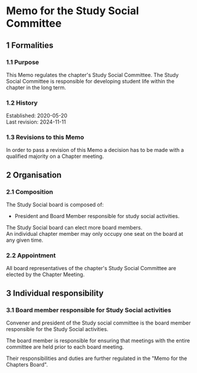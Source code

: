 # Memo for the Study Social Committee

## 1 Formalities

### 1.1 Purpose

This Memo regulates the chapter's Study Social Committee.
The Study Social Committee is responsible for developing student life within the chapter in the long term.

### 1.2 History

Established: 2020-05-20  
Last revision: 2024-11-11

### 1.3 Revisions to this Memo

In order to pass a revision of this Memo a decision has to be made with a qualified majority on a Chapter meeting.

## 2 Organisation

### 2.1 Composition

The Study Social board is composed of:

- President and Board Member responsible for study social activities.

The Study Social board can elect more board members.  
An individual chapter member may only occupy one seat on the board at any given time.

### 2.2 Appointment

All board representatives of the chapter's Study Social Committee are elected by the Chapter Meeting.

## 3 Individual responsibility

### 3.1 Board member responsible for Study Social activities

Convener and president of the Study social committee is the board member responsible for the Study Social activities.

The board member is responsible for ensuring that meetings with the entire committee are held prior to each board meeting.

Their responsibilities and duties are further regulated in the "Memo for the Chapters Board".

